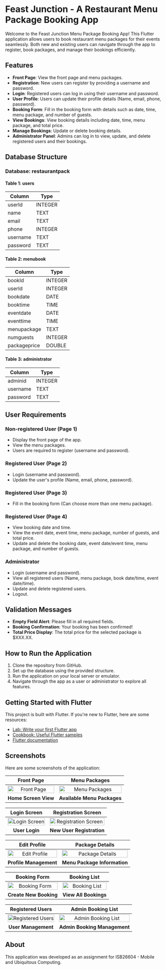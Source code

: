 # Feast Junction - A Restaurant Menu Package Booking App

Welcome to the Feast Junction Menu Package Booking App! This Flutter application allows users to book restaurant menu packages for their events seamlessly. Both new and existing users can navigate through the app to register, book packages, and manage their bookings efficiently.

## Features

- **Front Page**: View the front page and menu packages.
- **Registration**: New users can register by providing a username and password.
- **Login**: Registered users can log in using their username and password.
- **User Profile**: Users can update their profile details (Name, email, phone, password).
- **Booking Form**: Fill in the booking form with details such as date, time, menu package, and number of guests.
- **View Bookings**: View booking details including date, time, menu package, and total price.
- **Manage Bookings**: Update or delete booking details.
- **Administrator Panel**: Admins can log in to view, update, and delete registered users and their bookings.

## Database Structure

### Database: restaurantpack

#### Table 1: users
| Column   | Type    |
|----------|---------|
| userId   | INTEGER |
| name     | TEXT    |
| email    | TEXT    |
| phone    | INTEGER |
| username | TEXT    |
| password | TEXT    |

#### Table 2: menubook
| Column      | Type    |
|-------------|---------|
| bookId      | INTEGER |
| userId      | INTEGER |
| bookdate    | DATE    |
| booktime    | TIME    |
| eventdate   | DATE    |
| eventtime   | TIME    |
| menupackage | TEXT    |
| numguests   | INTEGER |
| packageprice| DOUBLE  |

#### Table 3: administrator
| Column   | Type    |
|----------|---------|
| adminid  | INTEGER |
| username | TEXT    |
| password | TEXT    |

## User Requirements

### Non-registered User (Page 1)
- Display the front page of the app.
- View the menu packages.
- Users are required to register (username and password).

### Registered User (Page 2)
- Login (username and password).
- Update the user's profile (Name, email, phone, password).

### Registered User (Page 3)
- Fill in the booking form (Can choose more than one menu package).

### Registered User (Page 4)
- View booking date and time.
- View the event date, event time, menu package, number of guests, and total price.
- Update and delete the booking date, event date/event time, menu package, and number of guests.

### Administrator
- Login (username and password).
- View all registered users (Name, menu package, book date/time, event date/time).
- Update and delete registered users.
- Logout.

## Validation Messages
- **Empty Field Alert**: Please fill in all required fields.
- **Booking Confirmation**: Your booking has been confirmed!
- **Total Price Display**: The total price for the selected package is $XXX.XX.

## How to Run the Application
1. Clone the repository from GitHub.
2. Set up the database using the provided structure.
3. Run the application on your local server or emulator.
4. Navigate through the app as a user or administrator to explore all features.

## Getting Started with Flutter

This project is built with Flutter. If you're new to Flutter, here are some resources:

- [Lab: Write your first Flutter app](https://docs.flutter.dev/get-started/codelab)
- [Cookbook: Useful Flutter samples](https://docs.flutter.dev/cookbook)
- [Flutter documentation](https://docs.flutter.dev/)


## Screenshots

Here are some screenshots of the application:

| Front Page | Menu Packages |
|:----------:|:-------------:|
| <img src="assets/screenshots/front_page.png" width="100%" alt="Front Page"/> | <img src="assets/screenshots/menu_packages.png" width="100%" alt="Menu Packages"/> |
| **Home Screen View** | **Available Menu Packages** |

| Login Screen | Registration Screen |
|:------------:|:------------------:|
| <img src="assets/screenshots/login.png" width="100%" alt="Login Screen"/> | <img src="assets/screenshots/register.png" width="100%" alt="Registration Screen"/> |
| **User Login** | **New User Registration** |

| Edit Profile | Package Details |
|:------------:|:--------------:|
| <img src="assets/screenshots/edit_profile.png" width="100%" alt="Edit Profile"/> | <img src="assets/screenshots/package_detail.png" width="100%" alt="Package Details"/> |
| **Profile Management** | **Menu Package Information** |

| Booking Form | Booking List |
|:------------:|:------------:|
| <img src="assets/screenshots/booking_form.png" width="100%" alt="Booking Form"/> | <img src="assets/screenshots/booking_list.png" width="100%" alt="Booking List"/> |
| **Create New Booking** | **View All Bookings** |

| Registered Users | Admin Booking List |
|:---------------:|:-----------------:|
| <img src="assets/screenshots/registered_user.png" width="100%" alt="Registered Users"/> | <img src="assets/screenshots/booking_list.png" width="100%" alt="Admin Booking List"/> |
| **User Management** | **Admin Booking Management** |

## About
This application was developed as an assignment for ISB26604 - Mobile and Ubiquitous Computing.